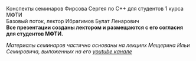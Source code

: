 Конспекты семинаров Фирсова Сергея по С++ для студентов 1 курса МФТИ  
Базовый поток, лектор Ибрагимов Булат Ленарович  
**Все презентации созданы лектором и размещаются с его согласия для студентов МФТИ.**

_Материалы семинаров частично основаны на лекциях Мещерина Ильи Семировича, выложенных на его [youtube канале](https://www.youtube.com/@mesyarik)_
